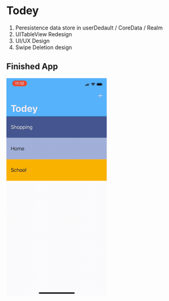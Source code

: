 # Todey
1. Peresistence data store in userDedault / CoreData / Realm
2. UITableView Redesign
3. UI/UX Design
4. Swipe Deletion design

## Finished App
![Finished App](screenshot.gif)

